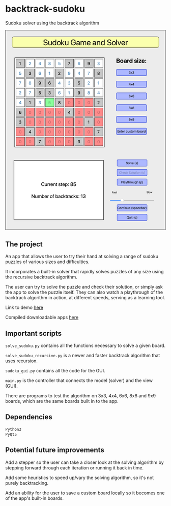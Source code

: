 # backtrack-sudoku

Sudoku solver using the backtrack algorithm

![screenshot of app](screenshot.png "App")

## The project

An app that allows the user to try their hand at solving a range of sudoku puzzles of various sizes and difficulties.

It incorporates a built-in solver that rapidly solves puzzles of any size using the recursive backtrack algorithm.

The user can try to solve the puzzle and check their solution, or simply ask the app to solve the puzzle itself. They can also watch a playthrough of the backtrack algorithm in action, at different speeds, serving as a learning tool.

Link to demo [here](https://youtu.be/n5upYqQ27mI)

Compiled downloadable apps [here](https://github.com/AkThao/sudoku_app)

## Important scripts

`solve_sudoku.py` contains all the functions necessary to solve a given board.

`solve_sudoku_recursive.py` is a newer and faster backtrack algorithm that uses recursion.

`sudoku_gui.py` contains all the code for the GUI.

`main.py` is the controller that connects the model (solver) and the view (GUI).

There are programs to test the algorithm on 3x3, 4x4, 6x6, 8x8 and 9x9 boards, which are the same boards built in to the app.

## Dependencies
```
Python3
PyQt5
```

## Potential future improvements

Add a stepper so the user can take a closer look at the solving algorithm by stepping forward through each iteration or running it back in time.

Add some heuristics to speed up/vary the solving algorithm, so it's not purely backtracking.

Add an ability for the user to save a custom board locally so it becomes one of the app's built-in boards.
